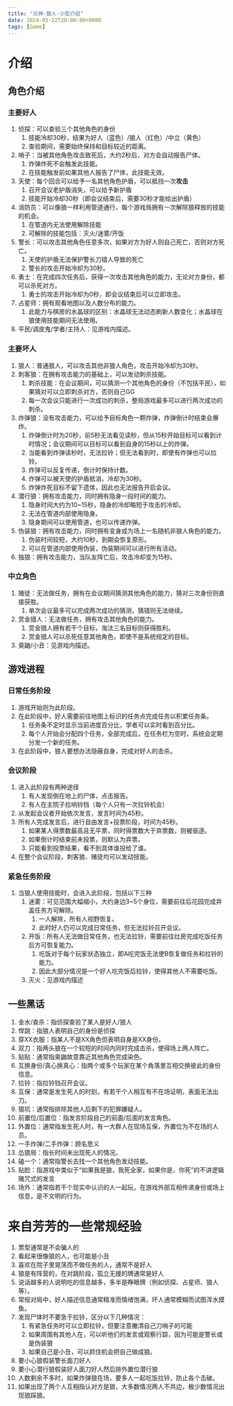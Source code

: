 ```yaml
---
title: "元神·狼人·小型介绍"
date: 2024-05-22T20:00:00+0800
tags: [Game]
---
```


# 介绍
## 角色介绍
### 主要好人
1. 侦探：可以查验三个其他角色的身份
	1. 技能冷却30秒，结果为好人（蓝色）/狼人（红色）/中立（黄色）
	2. 查验期间，需要始终保持和目标较近的距离。
2. 哨子：当被其他角色攻击致死后，大约2秒后，对方会自动报告尸体。
	1. 炸弹炸死不会触发此技能。
	2. 在技能触发前如果其他人报告了尸体，此技能无效。
3. 天使：每个回合可以给予一名其他角色护盾，可以抵挡一次**攻击**
	1. 召开会议老护盾消失，可以给予新护盾
	2. 技能开始冷却30秒（即会议结束后，需要30秒才能给出护盾）
4. 消防员：可以像狼一样利用管道通行，每个游戏局拥有一次解除狼释放的技能的机会。
	1. 在管道内无法使用解除技能
	2. 可解除的技能包括：灭火/迷雾/开饭
5. 警长：可以攻击其他角色任意多次，如果对方为好人则自己死亡，否则对方死亡。
	1. 天使的护盾无法保护警长刀错人导致的死亡
	2. 警长的攻击开始冷却为30秒。
6. 勇士：在完成四次任务后，获得一次攻击其他角色的能力，无论对方身份，都可以杀死对方。
	1. 勇士的攻击开始冷却为0秒，即会议结束后可以立即攻击。
7. 占星师：拥有观看地图以及人数分布的能力。
	1. 此能力与棋房的水晶球的区别：水晶球无法动态刷新人数变化；水晶球在狼使用技能期间无法使用。
8. 平民/调皮鬼/学者/主持人：见游戏内描述。
### 主要坏人
1. 狼人：普通狼人，可以攻击其他非狼人角色，攻击开始冷却为30秒。
2. 刺客狼：在拥有攻击能力的基础上，可以发动刺杀技能。
	1. 刺杀技能：在会议期间，可以猜测一个其他角色的身份（不包括平民），如果猜对可以立即刺杀对方，否则自己GG
	2. 每一次会议只能进行一次成功的刺杀，整局游戏最多可以进行两次成功的刺杀。
3. 炸弹狼：没有攻击能力，可以给予目标角色一颗炸弹，炸弹倒计时结束会爆炸。
	1. 炸弹倒计时为20秒，前5秒无法看见读秒，但从15秒开始目标可以看到计时情况；会议期间可以目标可以看到自身的15秒以上的炸弹。
	2. 当能看到炸弹读秒时，无法拉铃；但无法看到时，即使有炸弹也可以拉铃。
	3. 炸弹可以反复传递，倒计时保持计数。
	4. 炸弹可以被天使的护盾抵消，冷却为30秒。
	5. 炸弹炸死目标不留下遗体，因此也无法报告开启会议。
4. 潜行狼：拥有攻击能力，同时拥有隐身一段时间的能力。
	1. 隐身时间大约为10~15秒，隐身的冷却略短于攻击的冷却。
	2. 无法在管道内部使用隐身。
	3. 隐身期间可以使用管道，也可以传递炸弹。
5. 伪装狼：拥有攻击能力，同时拥有变身成为场上一名随机非狼人角色的能力。
	1. 伪装时间较短，大约10秒，到期会恢复原形。
	2. 可以在管道内部使用伪装，伪装期间可以进行所有活动。
6. 独狼：拥有攻击能力，当队友阵亡后，攻击冷却变为15秒。
### 中立角色
1. 赌徒：无法做任务，拥有在会议期间猜测其他角色的能力，猜对三次身份则直接获胜。
	1. 单次会议最多可以完成两次成功的猜测，猜错则无法继续。
2. 赏金猎人：无法做任务，拥有攻击其他角色的能力。
	1. 赏金猎人拥有若干个目标，淘汰三名目标则获得胜利。
	2. 赏金猎人可以杀死任意其他角色，即使不是系统规定的目标。
3. 臭鼬/小丑：见游戏内描述。
## 游戏进程
### 日常任务阶段
1. 游戏开始则为此阶段。
2. 在此阶段中，好人需要前往地图上标识的任务点完成任务以积累任务条。
	1. 任务条不定时显示当前进度百分比，学者可以实时看到百分比。
	2. 每个人开始会分配四个任务，全部完成后，在任务栏为空时，系统会定期分发一个新的任务。
3. 在此阶段中，狼人要想办法隐蔽自身，完成对好人的击杀。
### 会议阶段
1. 进入此阶段有两种途径
	1. 有人发现倒在地上的尸体，点击报告。
	2. 有人在主院子拉响铃铛（每个人只有一次拉铃机会）
2. 从发起会议者开始依次发言，发言时间为45秒。
3. 所有人完成发言后，进行自由发言+投票阶段，时间为45秒。
	1. 如果某人得票数最高且无平票，同时得票数大于弃票数，则被驱逐。
	2. 如果倒计时结束前未投票，则默认为弃票。
	3. 只能看到投票结果，看不到具体谁投给了谁。
4. 在整个会议阶段，刺客狼、赌徒均可以发动技能。
### 紧急任务阶段
1. 当狼人使用技能时，会进入此阶段，包括以下三种
	1. 迷雾：可见范围大幅缩小，大约身边3~5个身位，需要前往后花园完成井盖任务方可解除。
		1. 一人解除，所有人视野恢复。
		2. 此时好人仍可以完成日常任务，但无法拉铃召开会议。
	2. 开饭：所有人无法做日常任务，也无法拉铃，需要前往灶房完成吃饭任务后方可恢复能力。
		1. 吃饭对于每个玩家状态独立，即A吃完饭无法使B恢复做任务和拉铃的能力。
		2. 因此大部分情况是一个好人吃完饭后拉铃，使得其他人不需要吃饭。
	3. 灭火：见游戏内描述
## 一些黑话
1. 金水/查杀：指侦探查验了某人是好人/狼人
2. 悍跳：指狼人表明自己的身份是侦探
3. 穿XX衣服：指某人不是XX角色但表明自身是XX身份。
4. 双刀：指两头狼在一个较短的时间内同时完成击杀，使得场上两人阵亡。
5. 贴贴：通常指臭鼬故意靠近其他角色完成染色。
6. 互换身份/真心换真心：指两个或多个玩家在某个角落里互相交换彼此的身份信息。
7. 拉铃：指拉铃铛召开会议。
8. 互保：通常是发生死人的时刻，有若干个人相互有不在场证明，表面无法出刀。
9. 狼坑：通常指排除其他人后剩下的犯罪嫌疑人。
10. 前置位/后置位：指发言阶段自己的前面/后面的发言角色。
11. 外置位：通常指发生死人时，有一大群人在现场互保，外置位为不在场的人员。
12. 一手炸弹/二手炸弹：顾名思义
13. 怂狼局：指长时间未出现死人的情况。
14. 磕一个：通常指警长去找一个其他角色发动技能。
15. 贴脸：指游戏中类似于“如果我是狼，我死全家，如果你是，你死”的不讲逻辑赌咒式的发言
16. 场外：通常指若干个现实中认识的人一起玩，在游戏外部互相传递身份或场上信息，是不文明的行为。
# 来自芳芳的一些常规经验
1. 票型通常是不会骗人的
2. 看起来很像狼的人，也可能是小丑
3. 喜欢在院子里晃荡而不做任务的人，通常不是好人
4. 狼是有阵营的，在对跳阶段，孤立无援的牌通常是好人
5. 说话越多的人说明吃的信息越多，多半是睁眼牌（例如侦探、占星师、狼人等）。
6. 常规对局中，好人描述信息通常精准而情绪饱满，坏人通常模糊而试图浑水摸鱼。
7. 发现尸体时不要急于拉铃，区分以下几种情况：
	1. 有紧急任务时可以立即拉铃，但要注意撇清自己刀哨子的可能
	2. 如果周围有其他人在，可以听他们的发言或观察行踪，因为可能是警长或是伪装狼
	3. 如果自己是小丑，可以抓住机会把自己做成狼。
8. 要小心狼假装警长面刀好人
9. 要小心潜行狼假装好人面刀好人然后排外置位潜行狼
10. 人数剩余不多时，如果炸弹狼在场，要多人一起吃饭拉铃，防止各个击破。
11. 如果出现了两个人互相指认对方是狼，大多数情况两人不共边，极少数情况出现狼踩狼。